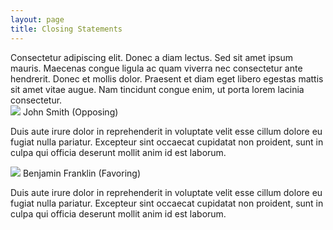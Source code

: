 ```yaml
---
layout: page
title: Closing Statements
---
```


<div class="mod">
Consectetur adipiscing elit. Donec a diam lectus. Sed sit amet ipsum mauris. Maecenas congue ligula ac quam viverra nec consectetur ante hendrerit. Donec et mollis dolor. Praesent et diam eget libero egestas mattis sit amet vitae augue. Nam tincidunt congue enim, ut porta lorem lacinia consectetur.
</div>


<div class="speakers">

<img src="http://www.placehold.it/70x70" /> 
<span> John Smith (Opposing) </span>

<p> Duis aute irure dolor in reprehenderit in voluptate velit esse cillum dolore eu fugiat nulla pariatur. Excepteur sint occaecat cupidatat non proident, sunt in culpa qui officia deserunt mollit anim id est laborum. </p>

</div>

<div class="speakers">

<img src="http://www.placehold.it/70x70" />
<span> Benjamin Franklin (Favoring) </span>

<p> Duis aute irure dolor in reprehenderit in voluptate velit esse cillum dolore eu fugiat nulla pariatur. Excepteur sint occaecat cupidatat non proident, sunt in culpa qui officia deserunt mollit anim id est laborum. </p>

</div>